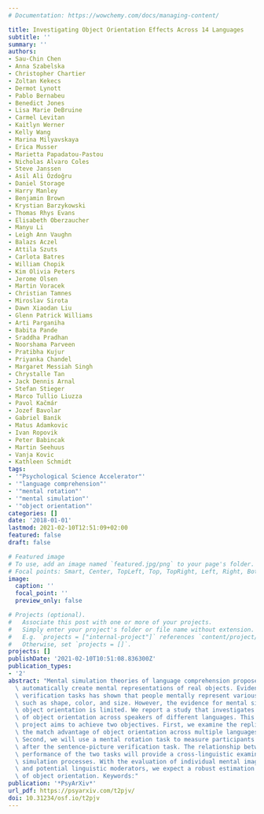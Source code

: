 ```yaml
---
# Documentation: https://wowchemy.com/docs/managing-content/

title: Investigating Object Orientation Effects Across 14 Languages
subtitle: ''
summary: ''
authors:
- Sau-Chin Chen
- Anna Szabelska
- Christopher Chartier
- Zoltan Kekecs
- Dermot Lynott
- Pablo Bernabeu
- Benedict Jones
- Lisa Marie DeBruine
- Carmel Levitan
- Kaitlyn Werner
- Kelly Wang
- Marina Milyavskaya
- Erica Musser
- Marietta Papadatou-Pastou
- Nicholas Alvaro Coles
- Steve Janssen
- Asil Ali Özdoğru
- Daniel Storage
- Harry Manley
- Benjamin Brown
- Krystian Barzykowski
- Thomas Rhys Evans
- Elisabeth Oberzaucher
- Manyu Li
- Leigh Ann Vaughn
- Balazs Aczel
- Attila Szuts
- Carlota Batres
- William Chopik
- Kim Olivia Peters
- Jerome Olsen
- Martin Voracek
- Christian Tamnes
- Miroslav Sirota
- Dawn Xiaodan Liu
- Glenn Patrick Williams
- Arti Parganiha
- Babita Pande
- Sraddha Pradhan
- Noorshama Parveen
- Pratibha Kujur
- Priyanka Chandel
- Margaret Messiah Singh
- Chrystalle Tan
- Jack Dennis Arnal
- Stefan Stieger
- Marco Tullio Liuzza
- Pavol Kačmár
- Jozef Bavolar
- Gabriel Baník
- Matus Adamkovic
- Ivan Ropovik
- Peter Babincak
- Martin Seehuus
- Vanja Kovic
- Kathleen Schmidt
tags:
- '"Psychological Science Accelerator"'
- '"language comprehension"'
- '"mental rotation"'
- '"mental simulation"'
- '"object orientation"'
categories: []
date: '2018-01-01'
lastmod: 2021-02-10T12:51:09+02:00
featured: false
draft: false

# Featured image
# To use, add an image named `featured.jpg/png` to your page's folder.
# Focal points: Smart, Center, TopLeft, Top, TopRight, Left, Right, BottomLeft, Bottom, BottomRight.
image:
  caption: ''
  focal_point: ''
  preview_only: false

# Projects (optional).
#   Associate this post with one or more of your projects.
#   Simply enter your project's folder or file name without extension.
#   E.g. `projects = ["internal-project"]` references `content/project/deep-learning/index.md`.
#   Otherwise, set `projects = []`.
projects: []
publishDate: '2021-02-10T10:51:08.836300Z'
publication_types:
- '2'
abstract: "Mental simulation theories of language comprehension propose that people\
  \ automatically create mental representations of real objects. Evidence from sentence-picture\
  \ verification tasks has shown that people mentally represent various visual properties\
  \ such as shape, color, and size. However, the evidence for mental simulations of\
  \ object orientation is limited. We report a study that investigates the match advantage\
  \ of object orientation across speakers of different languages. This multi-laboratory\
  \ project aims to achieve two objectives. First, we examine the replicability of\
  \ the match advantage of object orientation across multiple languages and laboratories.\
  \ Second, we will use a mental rotation task to measure participants' mental imagery\
  \ after the sentence-picture verification task. The relationship between the participants'\
  \ performance of the two tasks will provide a cross-linguistic examination of perceptual\
  \ simulation processes. With the evaluation of individual mental imagery ability\
  \ and potential linguistic moderators, we expect a robust estimation of match advantage\
  \ of object orientation. Keywords:"
publication: '*PsyArXiv*'
url_pdf: https://psyarxiv.com/t2pjv/
doi: 10.31234/osf.io/t2pjv
---
```

